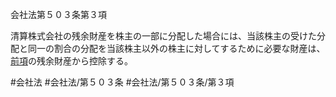 会社法第５０３条第３項

清算株式会社の残余財産を株主の一部に分配した場合には、当該株主の受けた分配と同一の割合の分配を当該株主以外の株主に対してするために必要な財産は、[前項](会社法＿＿＿＿第５０３条第２項)の残余財産から控除する。

#会社法
#会社法/第５０３条
#会社法/第５０３条/第３項
